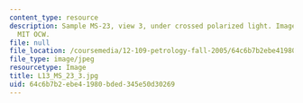 ```yaml
---
content_type: resource
description: Sample MS-23, view 3, under crossed polarized light. Image courtesy of
  MIT OCW.
file: null
file_location: /coursemedia/12-109-petrology-fall-2005/64c6b7b2ebe41980bded345e50d30269_L13_MS_23_3.jpg
file_type: image/jpeg
resourcetype: Image
title: L13_MS_23_3.jpg
uid: 64c6b7b2-ebe4-1980-bded-345e50d30269
---
```

